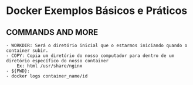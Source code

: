 # Docker Exemplos Básicos e Práticos

## COMMANDS AND MORE
    - WORKDIR: Será o diretório inicial que o estarmos iniciando quando o container subir.
    - COPY: Copia um diretório do nosso computador para dentro de um diretório específico do nosso container
        Ex: html /usr/share/nginx
    - ${PWD}: 
    - docker logs container_name/id

